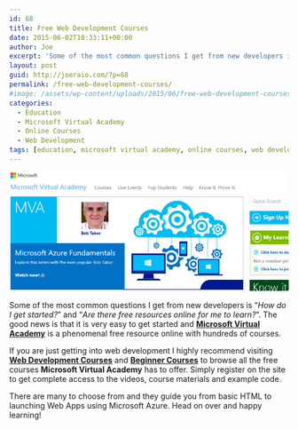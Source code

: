```yaml
---
id: 68
title: Free Web Development Courses
date: 2015-06-02T10:33:11+00:00
author: Joe
excerpt: 'Some of the most common questions I get from new developers is "How do I get started?" and "Are there free resources online for me to learn?". The good news is that it is very easy to get started and Microsoft Virtual Academy﻿ is a phenomenal free resource online with hundreds of courses. '
layout: post
guid: http://joeraio.com/?p=68
permalink: /free-web-development-courses/
#image: /assets/wp-content/uploads/2015/06/free-web-development-courses.jpg
categories:
  - Education
  - Microsoft Virtual Academy
  - Online Courses
  - Web Development
tags: [education, microsoft virtual academy, online courses, web development]
---
```

![Free Web Development Courses](/assets/wp-content/uploads/2015/06/free-web-development-courses.jpg)

Some of the most common questions I get from new developers is &#8220;_How do I get started?_&#8221; and &#8220;_Are there free resources online for me to learn?_&#8220;. The good news is that it is very easy to get started and **[Microsoft Virtual Academy](http://www.microsoftvirtualacademy.com/)** is a phenomenal free resource online with hundreds of courses.

If you are just getting into web development I highly recommend visiting **[Web Development Courses](http://www.microsoftvirtualacademy.com/training-topics/web-development)** and **[Beginner Courses](http://www.microsoftvirtualacademy.com/training-topics/for-beginners)** to browse all the free courses **Microsoft Virtual Academy** has to offer. Simply register on the site to get complete access to the videos, course materials and example code.

There are many to choose from and they guide you from basic HTML to launching Web Apps using Microsoft Azure. Head on over and happy learning!